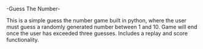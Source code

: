 -Guess The Number-

This is a simple guess the number game built in python, where the user must guess a randomly generated number between 1 and 10. Game will end once the user has exceeded three guesses. Includes a replay and score functionality.
